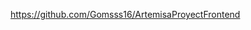 [https://github.com/Gomsss16/ArtemisaProyectFrontend
](https://github.com/Gomsss16/ArtemisaProyectFrontend)
